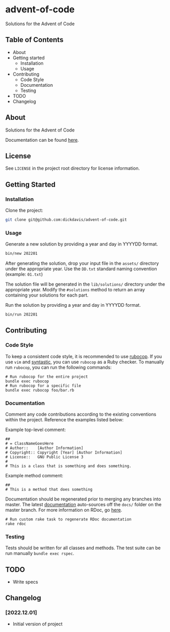 # advent-of-code
Solutions for the Advent of Code

## Table of Contents
* About
* Getting started
    * Installation
    * Usage
* Contributing
    * Code Style
    * Documentation
    * Testing
* TODO
* Changelog

## About
Solutions for the Advent of Code

Documentation can be found [here](https://dickdavis.github.io/advent-of-code/).

## License
See `LICENSE` in the project root directory for license information.

## Getting Started
### Installation
Clone the project:

```bash
git clone git@github.com:dickdavis/advent-of-code.git
```

### Usage
Generate a new solution by providing a year and day in YYYYDD format.

```bash
bin/new 202201
```

After generating the solution, drop your input file in the `assets/` directory under the appropriate year.
Use the `DD.txt` standard naming convention (example: `01.txt`)

The solution file will be generated in the `lib/solutions/` directory under the appropriate year.
Modify the `#solutions` method to return an array containing your solutions for each part.

Run the solution by providing a year and day in YYYYDD format.

```bash
bin/run 202201
```

## Contributing
### Code Style
To keep a consistent code style, it is recommended to use
[rubocop](https://github.com/bbatsov/rubocop). If you use `vim` and
[syntastic](https://github.com/vim-syntastic/syntastic), you
can use `rubocop` as a Ruby checker. To manually run `rubocop`, you
can run the following commands:

```
# Run rubocop for the entire project
bundle exec rubocop
# Run rubocop for a specific file
bundle exec rubocop foo/bar.rb
```

### Documentation
Comment any code contributions according to the existing conventions within the project.
Reference the examples listed below:

Example top-level comment:

```
##
# = ClassNameGoesHere
# Author::    [Author Information]
# Copyright:: Copyright [Year] [Author Information]
# License::   GNU Public License 3
#
# This is a class that is something and does something.
```

Example method comment:

```
##
# This is a method that does something
```

Documentation should be regenerated prior to merging any branches into master. The latest
[documentation](https://dickdavis.github.io/advent-of-code/) auto-sources off the `docs/` folder on
the master branch. For more information on RDoc, go
[here](https://rdoc.github.io/rdoc/index.html).

```
# Run custom rake task to regenerate RDoc documentation
rake rdoc
```

### Testing
Tests should be written for all classes and methods. The test suite can be run manually `bundle exec rspec`.

## TODO
* Write specs

## Changelog
### [2022.12.01]
* Initial version of project
